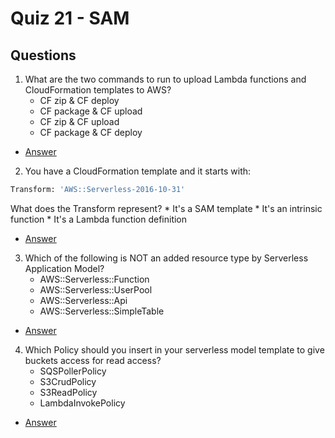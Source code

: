 # Quiz 21 - SAM

## Questions
1) What are the two commands to run to upload Lambda functions and CloudFormation templates to AWS?
    * CF zip & CF deploy
    * CF package & CF upload
    * CF zip & CF upload
    * CF package & CF deploy
* [Answer](https://i.imgur.com/YqpRLiG.png)
2) You have a CloudFormation template and it starts with:
````bash
Transform: 'AWS::Serverless-2016-10-31'
````

What does the Transform represent?
    * It's a SAM template
    * It's an intrinsic function
    * It's a Lambda function definition
* [Answer](https://i.imgur.com/d89wYMP.png)
3) Which of the following is NOT an added resource type by Serverless Application Model?
    * AWS::Serverless::Function
    * AWS::Serverless::UserPool
    * AWS::Serverless::Api
    * AWS::Serverless::SimpleTable
* [Answer](https://i.imgur.com/X6mjWby.png)
4) Which Policy should you insert in your serverless model template to give buckets access for read access?
    * SQSPollerPolicy
    * S3CrudPolicy
    * S3ReadPolicy
    * LambdaInvokePolicy
* [Answer](https://i.imgur.com/UvFRRBj.png)
